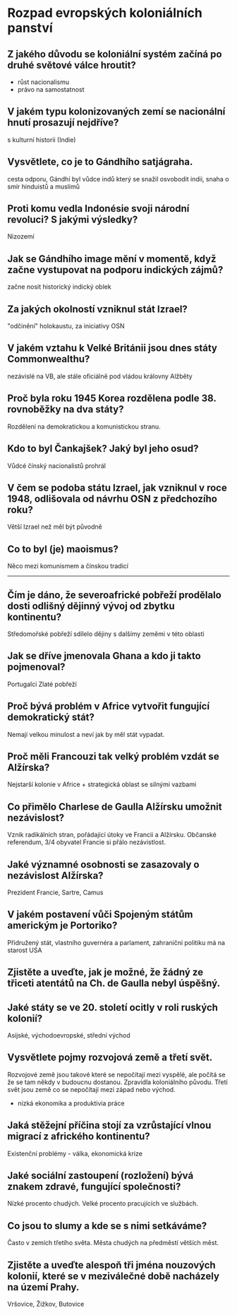 # Rozpad evropských koloniálních panství
## Z jakého důvodu se koloniální systém začíná po druhé světové válce hroutit?
- růst nacionalismu
- právo na samostatnost
## V jakém typu kolonizovaných zemí se nacionální hnutí prosazují nejdříve?
s kulturní historii (Indie)
## Vysvětlete, co je to Gándhího satjágraha.
cesta odporu, Gándhí byl vůdce indů který se snažil osvobodit indii, snaha o smír hinduistů a muslimů
## Proti komu vedla Indonésie svoji národní revoluci? S jakými výsledky?
Nizozemí
## Jak se Gándhího image mění v momentě, když začne vystupovat na podporu indických zájmů? 
začne nosit historický indický oblek
## Za jakých okolností vzniknul stát Izrael?
"odčinění" holokaustu, za iniciativy OSN
## V jakém vztahu k Velké Británii jsou dnes státy Commonwealthu?
nezávislé na VB, ale stále oficiálně pod vládou královny Alžběty
## Proč byla roku 1945 Korea rozdělena podle 38. rovnoběžky na dva státy? 
Rozdělení na demokratickou a komunistickou stranu.
## Kdo to byl Čankajšek? Jaký byl jeho osud?
Vůdcé čínský nacionalistů
prohrál
## V čem se podoba státu Izrael, jak vzniknul v roce 1948, odlišovala od návrhu OSN z předchozího roku?
Větší Izrael než měl být původně
## Co to byl (je) maoismus?
Něco mezi komunismem a čínskou tradicí

---

## Čím je dáno, že severoafrické pobřeží prodělalo dosti odlišný dějinný vývoj od zbytku kontinentu?
Středomořské pobřeží sdílelo dějiny s dalšímy zeměmi v této oblasti
## Jak se dříve jmenovala Ghana a kdo ji takto pojmenoval?
Portugalci
Zlaté pobřeží
## Proč bývá problém v Africe vytvořit fungující demokratický stát?
Nemají velkou minulost a neví jak by měl stát vypadat.
## Proč měli Francouzi tak velký problém vzdát se Alžírska?
Nejstarší kolonie v Africe + strategická oblast se silnými vazbami
## Co přimělo Charlese de Gaulla Alžírsku umožnit nezávislost?
Vznik radikálních stran, pořádající útoky ve Francii a Alžírsku.
Občanské referendum, 3/4 obyvatel Francie si přálo nezávistlost.
## Jaké významné osobnosti se zasazovaly o nezávislost Alžírska?
Prezident Francie, Sartre, Camus
## V jakém postavení vůči Spojeným státům americkým je Portoriko?
Přidružený stát, vlastního guvernéra a parlament, zahraniční politiku má na starost USA
## Zjistěte a uveďte, jak je možné, že žádný ze třiceti atentátů na Ch. de Gaulla nebyl úspěšný.

## Jaké státy se ve 20. století ocitly v roli ruských kolonií?
Asijské, východoevropské, střední východ
## Vysvětlete pojmy rozvojová země a třetí svět.
Rozvojové země jsou takové které se nepočítají mezi vyspělé, ale počítá se že se tam někdy v budoucnu dostanou. Zpravidla koloniálního původu.
Třetí svět jsou země co se nepočítají mezi západ nebo východ.
- nízká ekonomika a produktivia práce
## Jaká stěžejní příčina stojí za vzrůstající vlnou migrací z afrického kontinentu?
Existenční problémy - válka, ekonomická krize
## Jaké sociální zastoupení (rozložení) bývá znakem zdravé, fungující společnosti?
Nízké procento chudých. Velké procento pracujících ve službách.
## Co jsou to slumy a kde se s nimi setkáváme?
Často v zemích třetího světa.
Města chudých na předměstí větších měst.
## Zjistěte a uveďte alespoň tři jména nouzových kolonií, které se v meziválečné době nacházely na území Prahy.
Vršovice, Žižkov, Butovice